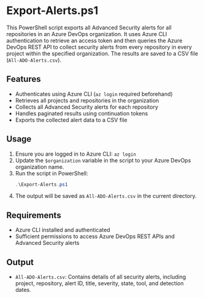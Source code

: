 # Export-Alerts.ps1

This PowerShell script exports all Advanced Security alerts for all repositories in an Azure DevOps organization. It uses Azure CLI authentication to retrieve an access token and then queries the Azure DevOps REST API to collect security alerts from every repository in every project within the specified organization. The results are saved to a CSV file (`All-ADO-Alerts.csv`).

## Features
- Authenticates using Azure CLI (`az login` required beforehand)
- Retrieves all projects and repositories in the organization
- Collects all Advanced Security alerts for each repository
- Handles paginated results using continuation tokens
- Exports the collected alert data to a CSV file

## Usage
1. Ensure you are logged in to Azure CLI: `az login`
2. Update the `$organization` variable in the script to your Azure DevOps organization name.
3. Run the script in PowerShell:
   ```powershell
   .\Export-Alerts.ps1
   ```
4. The output will be saved as `All-ADO-Alerts.csv` in the current directory.

## Requirements
- Azure CLI installed and authenticated
- Sufficient permissions to access Azure DevOps REST APIs and Advanced Security alerts

## Output
- `All-ADO-Alerts.csv`: Contains details of all security alerts, including project, repository, alert ID, title, severity, state, tool, and detection dates.
